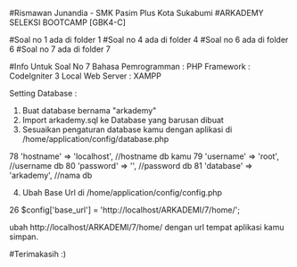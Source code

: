 #Rismawan Junandia - SMK Pasim Plus Kota Sukabumi
#ARKADEMY SELEKSI BOOTCAMP [GBK4-C]

#Soal no 1 ada di folder 1
#Soal no 4 ada di folder 4
#Soal no 6 ada di folder 6
#Soal no 7 ada di folder 7

#Info Untuk Soal No 7
Bahasa Pemrogramman : PHP
Framework : CodeIgniter 3
Local Web Server : XAMPP

Setting Database :
1. Buat database bernama "arkademy"
2. Import arkademy.sql ke Database yang barusan dibuat
3. Sesuaikan pengaturan database kamu dengan aplikasi di
   /home/application/config/database.php

78  'hostname' => 'localhost', //hostname db kamu
79	'username' => 'root', //username db
80	'password' => '', //password db
81	'database' => 'arkademy', //nama db

4. Ubah Base Url di
   /home/application/config/config.php

26 $config['base_url'] = 'http://localhost/ARKADEMI/7/home/';

   ubah http://localhost/ARKADEMI/7/home/ dengan url tempat aplikasi kamu simpan.

#Terimakasih :)